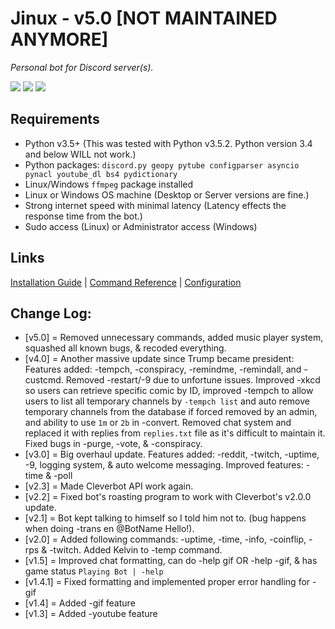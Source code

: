 # Jinux - v5.0 [NOT MAINTAINED ANYMORE]
*Personal bot for Discord server(s).*

[<img src="https://img.shields.io/badge/build-passing-brightgreen.svg">](https://github.com/Atomicbeast101/Discord-JProject) [<img src="https://img.shields.io/badge/API-discord.py-551A8B.svg">](https://github.com/Rapptz/discord.py) [<img src="https://img.shields.io/badge/python-3.5%2B-blue.svg">](https://www.python.org/downloads/release/python-360/)

## Requirements
- Python v3.5+ (This was tested with Python v3.5.2. Python version 3.4 and below WILL not work.)
- Python packages: `discord.py geopy pytube configparser asyncio pynacl youtube_dl bs4 pydictionary`
- Linux/Windows `ffmpeg` package installed
- Linux or Windows OS machine (Desktop or Server versions are fine.)
- Strong internet speed with minimal latency (Latency effects the response time from the bot.)
- Sudo access (Linux) or Administrator access (Windows)

## Links
[Installation Guide](https://github.com/Atomicbeast101/Jinux/blob/master/INSTALL.md) | [Command Reference](https://github.com/Atomicbeast101/Jinux/blob/master/COMMAND_LIST.md) | [Configuration](https://github.com/Atomicbeast101/Jinux/blob/master/CONFIG.md)

## Change Log:
- [v5.0] = Removed unnecessary commands, added music player system, squashed all known bugs, & recoded everything.
- [v4.0] = Another massive update since Trump became president: Features added: -tempch, -conspiracy, -remindme, -remindall, and -custcmd. Removed -restart/-9 due to unfortune issues. Improved -xkcd so users can retrieve specific comic by ID, improved -tempch to allow users to list all temporary channels by `-tempch list` and auto remove temporary channels from the database if forced removed by an admin, and ability to use `1m` or `2b` in -convert. Removed chat system and replaced it with replies from `replies.txt` file as it's difficult to maintain it. Fixed bugs in -purge, -vote, & -conspiracy.
- [v3.0] = Big overhaul update. Features added: -reddit, -twitch, -uptime, -9, logging system, & auto welcome messaging. Improved features: -time & -poll
- [v2.3] = Made Cleverbot API work again.
- [v2.2] = Fixed bot's roasting program to work with Cleverbot's v2.0.0 update.
- [v2.1] = Bot kept talking to himself so I told him not to. (bug happens when doing -trans en @BotName Hello!).
- [v2.0] = Added following commands: -uptime, -time, -info, -coinflip, -rps & -twitch. Added Kelvin to -temp command.
- [v1.5] = Improved chat formatting, can do -help gif OR -help -gif, & has game status `Playing Bot | -help`
- [v1.4.1] = Fixed formatting and implemented proper error handling for -gif
- [v1.4] = Added -gif feature
- [v1.3] = Added -youtube feature
